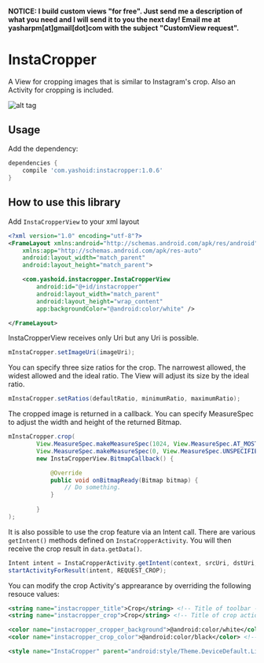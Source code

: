 #### NOTICE: I build custom views "for free". Just send me a description of what you need and I will send it to you the next day! Email me at yasharpm[at]gmail[dot]com with the subject "CustomView request".

# InstaCropper
A View for cropping images that is similar to Instagram's crop. Also an Activity for cropping is included.

![alt tag](https://cloud.githubusercontent.com/assets/4597931/23830368/724ddf70-071e-11e7-9d7e-65615be8d5e6.gif)

## Usage

Add the dependency:
```Groovy
dependencies {
	compile 'com.yashoid:instacropper:1.0.6'
}
```

## How to use this library

Add `InstaCropperView` to your xml layout

```xml
<?xml version="1.0" encoding="utf-8"?>
<FrameLayout xmlns:android="http://schemas.android.com/apk/res/android"
    xmlns:app="http://schemas.android.com/apk/res-auto"
    android:layout_width="match_parent"
    android:layout_height="match_parent">

    <com.yashoid.instacropper.InstaCropperView
        android:id="@+id/instacropper"
        android:layout_width="match_parent"
        android:layout_height="wrap_content"
        app:backgroundColor="@android:color/white" />

</FrameLayout>
```

InstaCropperView receives only Uri but any Uri is possible.
```java
mInstaCropper.setImageUri(imageUri);
```

You can specify three size ratios for the crop. The narrowest allowed, the widest allowed and the ideal ratio. The View will adjust its size by the ideal ratio.
```java
mInstaCropper.setRatios(defaultRatio, minimumRatio, maximumRatio);
```

The cropped image is returned in a callback. You can specify MeasureSpec to adjust the width and height of the returned Bitmap.
```java
mInstaCropper.crop(
        View.MeasureSpec.makeMeasureSpec(1024, View.MeasureSpec.AT_MOST),
        View.MeasureSpec.makeMeasureSpec(0, View.MeasureSpec.UNSPECIFIED),
        new InstaCropperView.BitmapCallback() {

            @Override
            public void onBitmapReady(Bitmap bitmap) {
                // Do something.
            }
            
        }
);
```

It is also possible to use the crop feature via an Intent call. There are various `getIntent()` methods defined on `InstaCropperActivity`. You will then receive the crop result in `data.getData()`.
```java
Intent intent = InstaCropperActivity.getIntent(context, srcUri, dstUri, maxWidth, outputQuality);
startActivityForResult(intent, REQUEST_CROP);
```

You can modify the crop Activity's apprearance by overriding the following resouce values:
```xml
<string name="instacropper_title">Crop</string> <!-- Title of toolbar -->
<string name="instacropper_crop">Crop</string> <!-- Title of crop action in toolbar -->

<color name="instacropper_cropper_background">@android:color/white</color> <!-- Background color of InstaCropperView in the activity -->
<color name="instacropper_crop_color">@android:color/black</color> <!-- Color of crop action in toolbar -->

<style name="InstaCropper" parent="android:style/Theme.DeviceDefault.Light"/> <!-- Style of crop Activity -->
```
